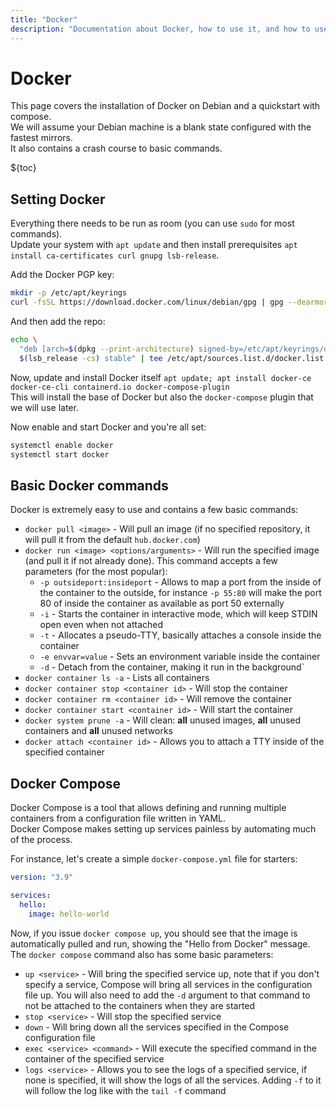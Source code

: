 ```yaml
---
title: "Docker"
description: "Documentation about Docker, how to use it, and how to use the Compose tool."
---
```


# Docker

This page covers the installation of Docker on Debian and a quickstart with compose.  
We will assume your Debian machine is a blank state configured with the fastest mirrors.  
It also contains a crash course to basic commands.

${toc}

## Setting Docker

Everything there needs to be run as room (you can use `sudo` for most commands).  
Update your system with `apt update` and then install prerequisites `apt install ca-certificates curl gnupg lsb-release`.

Add the Docker PGP key:

```bash
mkdir -p /etc/apt/keyrings
curl -fsSL https://download.docker.com/linux/debian/gpg | gpg --dearmor -o /etc/apt/keyrings/docker.gpg
```

And then add the repo:

```bash
echo \
  "deb [arch=$(dpkg --print-architecture) signed-by=/etc/apt/keyrings/docker.gpg] https://download.docker.com/linux/debian \
  $(lsb_release -cs) stable" | tee /etc/apt/sources.list.d/docker.list > /dev/null
```

Now, update and install Docker itself `apt update; apt install docker-ce docker-ce-cli containerd.io docker-compose-plugin`  
This will install the base of Docker but also the `docker-compose` plugin that we will use later.

Now enable and start Docker and you're all set:

```bash
systemctl enable docker
systemctl start docker
```

## Basic Docker commands

Docker is extremely easy to use and contains a few basic commands:

- `docker pull <image>` - Will pull an image (if no specified repository, it will pull it from the default `hub.docker.com`)
- `docker run <image> <options/arguments>` - Will run the specified image (and pull it if not already done). This command accepts a few parameters (for the most popular):
  - `-p outsideport:insideport` - Allows to map a port from the inside of the container to the outside, for instance `-p 55:80` will make the port 80 of inside the container as available as port 50 externally
  - `-i` - Starts the container in interactive mode, which will keep STDIN open even when not attached
  - `-t` - Allocates a pseudo-TTY, basically attaches a console inside the container
  - `-e envvar=value` - Sets an environment variable inside the container
  - `-d` - Detach from the container, making it run in the background`
- `docker container ls -a` - Lists all containers
- `docker container stop <container id>` - Will stop the container
- `docker container rm <container id>` - Will remove the container
- `docker container start <container id>` - Will start the container
- `docker system prune -a` - Will clean: **all** unused images, **all** unused containers and **all** unused networks
- `docker attach <container id>` - Allows you to attach a TTY inside of the specified container

## Docker Compose

Docker Compose is a tool that allows defining and running multiple containers from a configuration file written in YAML.  
Docker Compose makes setting up services painless by automating much of the process.

For instance, let's create a simple `docker-compose.yml` file for starters:

```yaml
version: "3.9"

services:
  hello:
    image: hello-world
```

Now, if you issue `docker compose up`, you should see that the image is automatically pulled and run, showing the "Hello from Docker" message.  
The `docker compose` command also has some basic parameters:

- `up <service>` - Will bring the specified service up, note that if you don't specify a service, Compose will bring all services in the configuration file up. You will also need to add the `-d` argument to that command to not be attached to the containers when they are started
- `stop <service>` - Will stop the specified service
- `down` - Will bring down all the services specified in the Compose configuration file
- `exec <service> <command>` - Will execute the specified command in the container of the specified service
- `logs <service>` - Allows you to see the logs of a specified service, if none is specified, it will show the logs of all the services. Adding `-f` to it will follow the log like with the `tail -f` command
